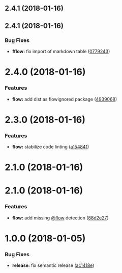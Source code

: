 <a name="2.4.1"></a>
## 2.4.1 (2018-01-16)



<a name="2.4.1"></a>
## 2.4.1 (2018-01-16)


### Bug Fixes

* **fflow:** fix import of markdown table ([0779243](https://github.com/tychota/taiichi/commit/0779243))



<a name="2.4.0"></a>
# 2.4.0 (2018-01-16)


### Features

* **flow:** add dist as flowignored package ([4939068](https://github.com/tychota/taiichi/commit/4939068))



<a name="2.3.0"></a>
# 2.3.0 (2018-01-16)


### Features

* **flow:** stabilize code linting ([a154841](https://github.com/tychota/taiichi/commit/a154841))



<a name="2.1.0"></a>
# 2.1.0 (2018-01-16)



<a name="2.1.0"></a>
# 2.1.0 (2018-01-16)


### Features

* **flow:** add missing [@flow](https://github.com/flow) detection ([88d2e27](https://github.com/tychota/taiichi/commit/88d2e27))



<a name="1.0.0"></a>
# 1.0.0 (2018-01-05)


### Bug Fixes

* **release:** fix semantic release ([ac1418e](https://github.com/tychota/taiichi/commit/ac1418e))



